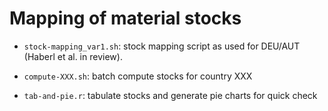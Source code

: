 # Mapping of material stocks

- ``stock-mapping_var1.sh``: stock mapping script as used for DEU/AUT (Haberl et al. in review).

- ``compute-XXX.sh``: batch compute stocks for country XXX

- ``tab-and-pie.r``: tabulate stocks and generate pie charts for quick check

